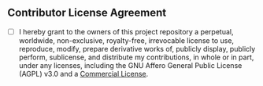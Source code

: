 ## Contributor License Agreement

- [ ] I hereby grant to the owners of this project repository a perpetual, worldwide, non-exclusive, royalty-free, irrevocable license to use, reproduce, modify, prepare derivative works of, publicly display, publicly perform, sublicense, and distribute my contributions, in whole or in part, under any licenses, including the GNU Affero General Public License (AGPL) v3.0 and a [Commercial License](https://dekart.xyz/legal/dekart-premium-terms/).
